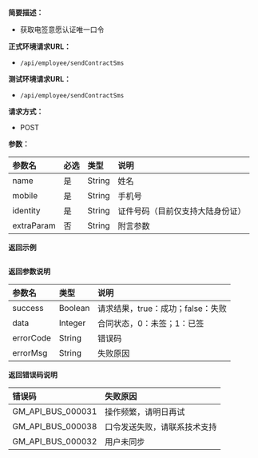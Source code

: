 **简要描述：**

* 获取电签意愿认证唯一口令

**正式环境请求URL：**

* `/api/employee/sendContractSms`

**测试环境请求URL：**

* `/api/employee/sendContractSms`

**请求方式：**

* POST

**参数：**

| 参数名 | 必选 | 类型 | 说明 |
| :--- | :--- | :--- | :--- |
| name | 是 | String | 姓名 |
| mobile | 是 | String | 手机号 |
| identity | 是 | String | 证件号码（目前仅支持大陆身份证） |
| extraParam | 否 | String | 附言参数 |

**返回示例**

```

```

**返回参数说明**

| 参数名 | 类型 | 说明 |
| :--- | :--- | :--- |
| success | Boolean | 请求结果，true：成功；false：失败 |
| data | Integer | 合同状态，0：未签；1：已签 |
| errorCode | String | 错误码 |
| errorMsg | String | 失败原因 |

**返回错误码说明**

| 错误码 | 失败原因 |
| :--- | :--- |
| GM\_API\_BUS\_000031 | 操作频繁，请明日再试 |
| GM\_API\_BUS\_000038 | 口令发送失败，请联系技术支持 |
| GM\_API\_BUS\_000032 | 用户未同步 |



